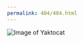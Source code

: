 ```yaml
---
permalink: 404/404.html
---
```

![Image of Yaktocat](https://octodex.github.com/images/yaktocat.png)